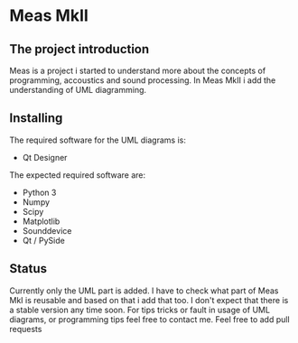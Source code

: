 Meas MkII
=========

The project introduction
------------------------

Meas is a project i started to understand more about the concepts of programming, accoustics and sound processing.
In Meas MkII i add the understanding of UML diagramming.

Installing
----------

The required software for the UML diagrams is:
- Qt Designer

The expected required software are:
- Python 3
- Numpy
- Scipy
- Matplotlib
- Sounddevice
- Qt / PySide

Status
------

Currently only the UML part is added. I have to check what part of Meas MkI is reusable and based on that i add that too.
I don't expect that there is a stable version any time soon.
For tips tricks or fault in usage of UML diagrams, or programming tips feel free to contact me.
Feel free to add pull requests
